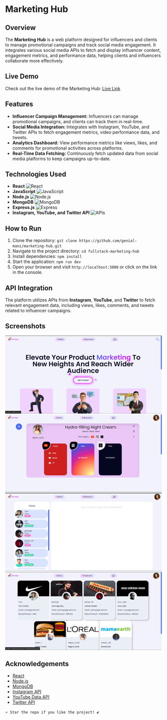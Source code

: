 # Marketing Hub

## Overview

The **Marketing Hub** is a web platform designed for influencers and clients to manage promotional campaigns and track social media engagement. It integrates various social media APIs to fetch and display influencer content, engagement metrics, and performance data, helping clients and influencers collaborate more effectively.

## Live Demo

Check out the live demo of the Marketing Hub: [Live Link](https://fullstack-marketing-hub.vercel.app/)

## Features

- **Influencer Campaign Management:** Influencers can manage promotional campaigns, and clients can track them in real-time.
- **Social Media Integration:** Integrates with Instagram, YouTube, and Twitter APIs to fetch engagement metrics, video performance data, and tweets.
- **Analytics Dashboard:** View performance metrics like views, likes, and comments for promotional activities across platforms.
- **Real-Time Data Fetching:** Continuously fetch updated data from social media platforms to keep campaigns up-to-date.

## Technologies Used

- **React** 
  <img src="public/react.svg" alt="React" width="20" height="20">
- **JavaScript**
  <img src="public/js.svg" alt="JavaScript" width="20" height="20">
- **Node.js**
  <img src="public/node.svg" alt="Node.js" width="20" height="20">
- **MongoDB**
  <img src="public/mongo.svg" alt="MongoDB" width="20" height="20">
- **Express.js**
  <img src="public/express.svg" alt="Express" width="20" height="20">
- **Instagram, YouTube, and Twitter API**
  <img src="public/apis.svg" alt="APIs" width="20" height="20">

## How to Run

1. Clone the repository: `git clone https://github.com/genial-mani/marketing-hub.git`
2. Navigate to the project directory: `cd fullstack-marketing-hub`
3. Install dependencies: `npm install`
4. Start the application: `npm run dev`
5. Open your browser and visit `http://localhost:3000` or click on the link in the console.

## API Integration

The platform utilizes APIs from **Instagram**, **YouTube**, and **Twitter** to fetch relevant engagement data, including views, likes, comments, and tweets related to influencer campaigns.

## Screenshots

![Screenshot 1](client/src/Assets/Screenshot%202024-09-13%20021736.png)
![Screenshot 2](client/src/Assets/Screenshot%202024-09-13%20021139.png)
![Screenshot 3](client/src/Assets/Screenshot%202024-09-13%20021202.png)
![Screenshot 4](client/src/Assets/Screenshot%202024-09-13%20021211.png)

## Acknowledgements

- [React](https://reactjs.org/)
- [Node.js](https://nodejs.org/)
- [MongoDB](https://www.mongodb.com/)
- [Instagram API](https://developers.facebook.com/docs/instagram-api/)
- [YouTube Data API](https://developers.google.com/youtube/v3)
- [Twitter API](https://developer.twitter.com/)

`⭐ Star the repo if you like the project! 💕`
